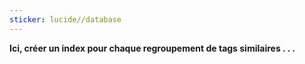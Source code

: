 ```yaml
---
sticker: lucide//database
---
```

**Ici, créer un index pour chaque regroupement de tags similaires . . .**